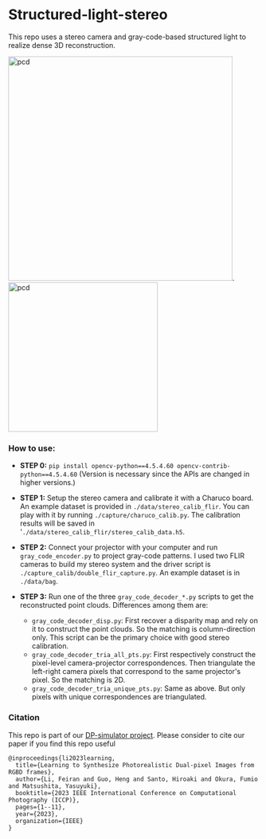 # Structured-light-stereo

This repo uses a stereo camera and gray-code-based structured light to realize dense 3D reconstruction. 


<img src="./imgs/patterns.gif" alt="pcd" style="width:450px;"/>. <img src="./imgs/pcd.png" alt="pcd" style="width:300px;"/>


### How to use:
* **STEP 0:** `pip install opencv-python==4.5.4.60 opencv-contrib-python==4.5.4.60` (Version is necessary since the APIs are changed in higher versions.)

* **STEP 1:** Setup the stereo camera and calibrate it with a Charuco board. An example dataset is provided in `./data/stereo_calib_flir`. You can play with it by running `./capture/charuco_calib.py`. The calibration results will be saved in '`./data/stereo_calib_flir/stereo_calib_data.h5`.
* **STEP 2:** Connect your projector with your computer and run `gray_code_encoder.py` to project gray-code patterns. I used two FLIR cameras to build my stereo system and the driver script is `./capture_calib/double_flir_capture.py`. An example dataset is in `./data/bag`.
* **STEP 3:** Run one of the three `gray_code_decoder_*.py` scripts to get the reconstructed point clouds. Differences among them are:
    * `gray_code_decoder_disp.py`: First recover a disparity map and rely on it to construct the point clouds. So the matching is column-direction only. This script can be the primary choice with good stereo calibration.
    * `gray_code_decoder_tria_all_pts.py`: First respectively construct the pixel-level camera-projector correspondences. Then triangulate the left-right camera pixels that correspond to the same projector's pixel. So the matching is 2D.
    * `gray_code_decoder_tria_unique_pts.py`: Same as above. But only pixels with unique correspondences are triangulated.


### Citation

This repo is part of our [DP-simulator project](https://github.com/feiran-l/Neural-Dual-Pixel-Simulator). Please consider to cite our paper if you find this repo useful 

```
@inproceedings{li2023learning,
  title={Learning to Synthesize Photorealistic Dual-pixel Images from RGBD frames},
  author={Li, Feiran and Guo, Heng and Santo, Hiroaki and Okura, Fumio and Matsushita, Yasuyuki},
  booktitle={2023 IEEE International Conference on Computational Photography (ICCP)},
  pages={1--11},
  year={2023},
  organization={IEEE}
}
```
    
